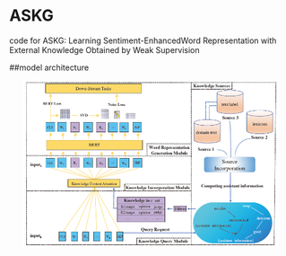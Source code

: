 # ASKG
code for ASKG: Learning Sentiment-EnhancedWord Representation with External Knowledge Obtained by Weak Supervision

##model architecture
<p align="center">
    <img src="model.png" height="300"/>
</p> 
